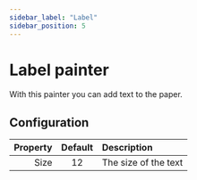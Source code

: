 ```yaml
---
sidebar_label: "Label"
sidebar_position: 5
---
```


# Label painter

With this painter you can add text to the paper.

## Configuration

| Property | Default | Description          |
| --------:|:-------:|:-------------------- |
|     Size |   12    | The size of the text |
